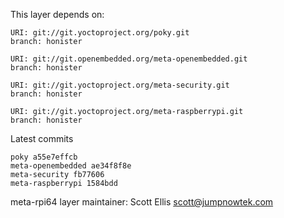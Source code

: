 This layer depends on:

    URI: git://git.yoctoproject.org/poky.git
    branch: honister

    URI: git://git.openembedded.org/meta-openembedded.git
    branch: honister

    URI: git://git.yoctoproject.org/meta-security.git
    branch: honister

    URI: git://git.yoctoproject.org/meta-raspberrypi.git
    branch: honister

Latest commits

    poky a55e7effcb
    meta-openembedded ae34f8f8e
    meta-security fb77606
    meta-raspberrypi 1584bdd

meta-rpi64 layer maintainer: Scott Ellis <scott@jumpnowtek.com>
